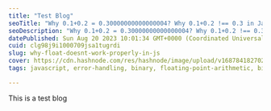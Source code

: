 ```yaml
---
title: "Test Blog"
seoTitle: "Why 0.1+0.2 = 0.30000000000000004? Why 0.1+0.2 !== 0.3 in JavaScript?"
seoDescription: "Why 0.1+0.2 = 0.30000000000000004? Why 0.1+0.2 !== 0.3 in JavaScript? This article/blog clearly explains this behaviour in JS with example, theory, easy"
datePublished: Sun Aug 20 2023 10:01:34 GMT+0000 (Coordinated Universal Time)
cuid: clg98j9i1000709jsa1tugrdi
slug: why-float-doesnt-work-properly-in-js
cover: https://cdn.hashnode.com/res/hashnode/image/upload/v1687841827029/6e83f2be-c2b1-4dc4-9d12-8ce7186bbe61.jpeg
tags: javascript, error-handling, binary, floating-point-arithmetic, binary64

---
```


This is a test blog
